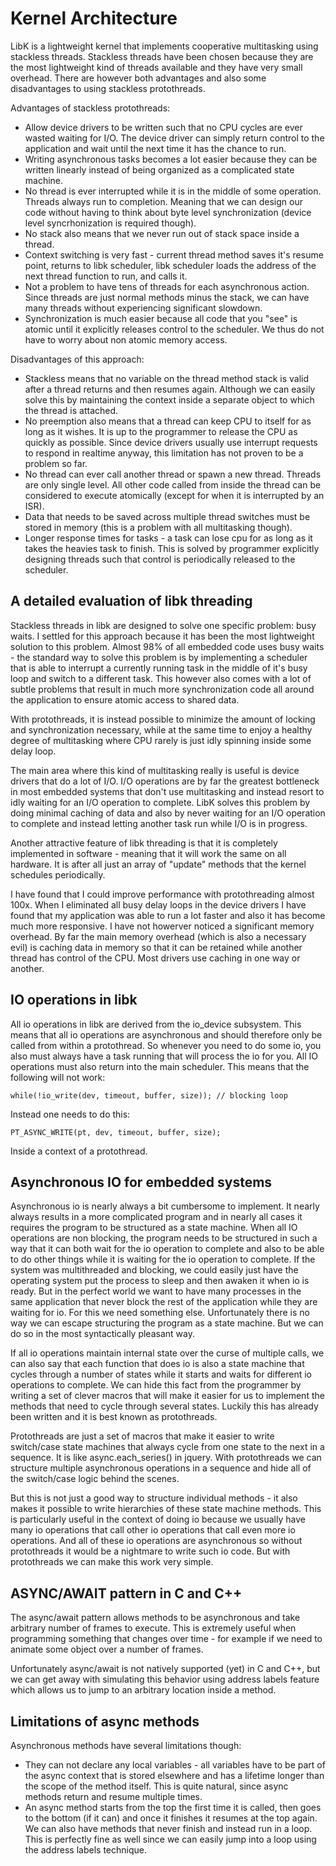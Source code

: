 Kernel Architecture
===================

LibK is a lightweight kernel that implements cooperative multitasking using stackless threads. Stackless threads have been chosen because they are the most lightweight kind of threads available and they have very small overhead. There are however both advantages and also some disadvantages to using stackless protothreads. 

Advantages of stackless protothreads: 

- Allow device drivers to be written such that no CPU cycles are ever wasted waiting for I/O. The device driver can simply return control to the application and wait until the next time it has the chance to run. 
- Writing asynchronous tasks becomes a lot easier because they can be written linearly instead of being organized as a complicated state machine. 
- No thread is ever interrupted while it is in the middle of some operation. Threads always run to completion. Meaning that we can design our code without having to think about byte level synchronization (device level syncrhonization is required though). 
- No stack also means that we never run out of stack space inside a thread. 
- Context switching is very fast - current thread method saves it's resume point, returns to libk scheduler, libk scheduler loads the address of the next thread function to run, and calls it. 
- Not a problem to have tens of threads for each asynchronous action. Since threads are just normal methods minus the stack, we can have many threads without experiencing significant slowdown. 
- Synchronization is much easier because all code that you "see" is atomic until it explicitly releases control to the scheduler. We thus do not have to worry about non atomic memory access. 

Disadvantages of this approach: 

- Stackless means that no variable on the thread method stack is valid after a thread returns and then resumes again. Although we can easily solve this by maintaining the context inside a separate object to which the thread is attached. 
- No preemption also means that a thread can keep CPU to itself for as long as it wishes. It is up to the programmer to release the CPU as quickly as possible. Since device drivers usually use interrupt requests to respond in realtime anyway, this limitation has not proven to be a problem so far. 
- No thread can ever call another thread or spawn a new thread. Threads are only single level. All other code called from inside the thread can be considered to execute atomically (except for when it is interrupted by an ISR). 
- Data that needs to be saved across multiple thread switches must be stored in memory (this is a problem with all multitasking though). 
- Longer response times for tasks - a task can lose cpu for as long as it takes the heavies task to finish. This is solved by programmer explicitly designing threads such that control is periodically released to the scheduler. 

A detailed evaluation of libk threading
--------------------------------------

Stackless threads in libk are designed to solve one specific problem: busy waits. I settled for this approach because it has been the most lightweight solution to this problem. Almost 98% of all embedded code uses busy waits - the standard way to solve this problem is by implementing a scheduler that is able to interrupt a currently running task in the middle of it's busy loop and switch to a different task. This however also comes with a lot of subtle problems that result in much more synchronization code all around the application to ensure atomic access to shared data. 

With protothreads, it is instead possible to minimize the amount of locking and synchronization necessary, while at the same time to enjoy a healthy degree of multitasking where CPU rarely is just idly spinning inside some delay loop.

The main area where this kind of multitasking really is useful is device drivers that do a lot of I/O. I/O operations are by far the greatest bottleneck in most embedded systems that don't use multitasking and instead resort to idly waiting for an I/O operation to complete. LibK solves this problem by doing minimal caching of data and also by never waiting for an I/O operation to complete and instead letting another task run while I/O is in progress. 

Another attractive feature of libk threading is that it is completely implemented in software - meaning that it will work the same on all hardware. It is after all just an array of "update" methods that the kernel schedules periodically. 

I have found that I could improve performance with protothreading almost 100x. When I eliminated all busy delay loops in the device drivers I have found that my application was able to run a lot faster and also it has become much more responsive. I have not howerver noticed a significant memory overhead. By far the main memory overhead (which is also a necessary evil) is caching data in memory so that it can be retained while another thread has control of the CPU. Most drivers use caching in one way or another. 

IO operations in libk
---------------------

All io operations in libk are derived from the io_device subsystem. This means that all io operations are asynchronous and should therefore only be called from within a protothread. So whenever you need to do some io, you also must always have a task running that will process the io for you. All IO operations must also return into the main scheduler. This means that the following will not work: 

    while(!io_write(dev, timeout, buffer, size)); // blocking loop
    
Instead one needs to do this: 

    PT_ASYNC_WRITE(pt, dev, timeout, buffer, size); 
    
Inside a context of a protothread. 

Asynchronous IO for embedded systems
------------------------------------

Asynchronous io is nearly always a bit cumbersome to implement. It nearly always results in a more complicated program and in nearly all cases it requires the program to be structured as a state machine. When all IO operations are non blocking, the program needs to be structured in such a way that it can both wait for the io operation to complete and also to be able to do other things while it is waiting for the io operation to complete. If the system was multithreaded and blocking, we could easily just have the operating system put the process to sleep and then awaken it when io is ready. But in the perfect world we want to have many processes in the same application that never block the rest of the application while they are waiting for io. For this we need something else. Unfortunately there is no way we can escape structuring the program as a state machine. But we can do so in the most syntactically pleasant way. 

If all io operations maintain internal state over the curse of multiple calls, we can also say that each function that does io is also a state machine that cycles through a number of states while it starts and waits for different io operations to complete. We can hide this fact from the programmer by writing a set of clever macros that will make it easier for us to implement the methods that need to cycle through several states. Luckily this has already been written and it is best known as protothreads. 

Protothreads are just a set of macros that make it easier to write switch/case state machines that always cycle from one state to the next in a sequence. It is like async.each_series() in jquery. With protothreads we can structure multiple asynchronous operations in a sequence and hide all of the switch/case logic behind the scenes. 

But this is not just a good way to structure individual methods - it also makes it possible to write hierarchies of these state machine methods. This is particularly useful in the context of doing io because we usually have many io operations that call other io operations that call even more io operations. And all of these io operations are asynchronous so without protothreads it would be a nightmare to write such io code. But with protothreads we can make this work very simple. 

ASYNC/AWAIT pattern in C and C++
--------------------------------

The async/await pattern allows methods to be asynchronous and take arbitrary number of frames to execute. This is extremely useful when programming something that changes over time - for example if we need to animate some object over a number of frames. 

Unfortunately async/await is not natively supported (yet) in C and C++, but we can get away with simulating this behavior using address labels feature which allows us to jump to an arbitrary location inside a method. 

Limitations of async methods
----------------------------

Asynchronous methods have several limitations though: 

* They can not declare any local variables - all variables have to be part of the async context that is stored elsewhere and has a lifetime longer than the scope of the method itself. This is quite natural, since async methods return and resume multiple times.
* An async method starts from the top the first time it is called, then goes to the bottom (if it can) and once it finishes it resumes at the top again. We can also have methods that never finish and instead run in a loop. This is perfectly fine as well since we can easily jump into a loop using the address labels technique. 

